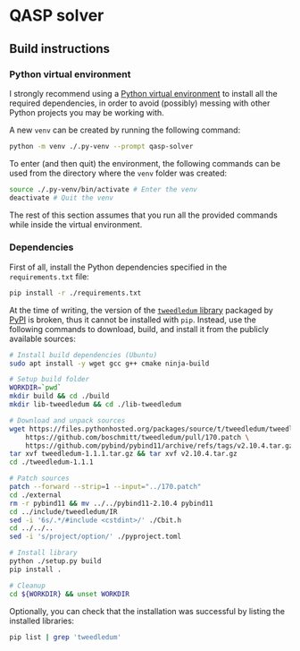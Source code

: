 # QASP solver

<!-- TODO -->

## Build instructions

### Python virtual environment

I strongly recommend using a [Python virtual environment](https://docs.python.org/3/library/venv.html) to install all the required dependencies, in order to avoid (possibly) messing with other Python projects you may be working with.

A new `venv` can be created by running the following command:

```sh
python -m venv ./.py-venv --prompt qasp-solver
```

To enter (and then quit) the environment, the following commands can be used from the directory where the `venv` folder was created:

```sh
source ./.py-venv/bin/activate # Enter the venv
deactivate # Quit the venv
```

The rest of this section assumes that you run all the provided commands while inside the virtual environment.

### Dependencies

First of all, install the Python dependencies specified in the `requirements.txt` file:

```sh
pip install -r ./requirements.txt
```

At the time of writing, the version of the [`tweedledum` library](https://pypi.org/project/tweedledum/) packaged by [PyPI](https://pypi.org/) is broken, thus it cannot be installed with `pip`. Instead, use the following commands to download, build, and install it from the publicly available sources:

```sh
# Install build dependencies (Ubuntu)
sudo apt install -y wget gcc g++ cmake ninja-build

# Setup build folder
WORKDIR=`pwd`
mkdir build && cd ./build
mkdir lib-tweedledum && cd ./lib-tweedledum

# Download and unpack sources
wget https://files.pythonhosted.org/packages/source/t/tweedledum/tweedledum-1.1.1.tar.gz \
    https://github.com/boschmitt/tweedledum/pull/170.patch \
    https://github.com/pybind/pybind11/archive/refs/tags/v2.10.4.tar.gz
tar xvf tweedledum-1.1.1.tar.gz && tar xvf v2.10.4.tar.gz
cd ./tweedledum-1.1.1

# Patch sources
patch --forward --strip=1 --input="../170.patch"
cd ./external
rm -r pybind11 && mv ../../pybind11-2.10.4 pybind11
cd ../include/tweedledum/IR
sed -i '6s/.*/#include <cstdint>/' ./Cbit.h
cd ../../..
sed -i 's/project/option/' ./pyproject.toml

# Install library
python ./setup.py build
pip install .

# Cleanup
cd ${WORKDIR} && unset WORKDIR
```

Optionally, you can check that the installation was successful by listing the installed libraries:

```sh
pip list | grep 'tweedledum'
```
